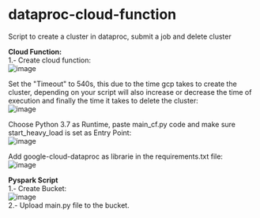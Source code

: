 # dataproc-cloud-function
Script to create a cluster in dataproc, submit a job and delete cluster  

**Cloud Function:**  
1.- Create cloud function:  
  ![image](https://user-images.githubusercontent.com/63972784/208485173-cf096e17-2074-4a48-8e2f-e1d790801500.png)  
  
  Set the "Timeout" to 540s, this due to the time gcp takes to create the cluster, depending on your script will also increase or decrease the time of execution and finally the time it takes to delete the cluster:      
  ![image](https://user-images.githubusercontent.com/63972784/208483961-4841fc6b-32ae-4d26-9a52-e33b021d6415.png)  
  
  Choose Python 3.7 as Runtime, paste main_cf.py code and make sure start_heavy_load is set as Entry Point:  
  ![image](https://user-images.githubusercontent.com/63972784/208484480-5cb1571c-8b44-4164-ad0d-fb1f57d124c6.png)  
  
  Add google-cloud-dataproc as librarie in the requirements.txt file:  
  ![image](https://user-images.githubusercontent.com/63972784/208484552-a38a71f3-0ca8-4b2f-943a-2d6317d6731a.png)  

**Pyspark Script**  
1.- Create Bucket:  
  ![image](https://user-images.githubusercontent.com/63972784/208486058-e811aa0b-848c-4b9d-986e-6ea21da7fefd.png)  
2.- Upload main.py file to the bucket.  

